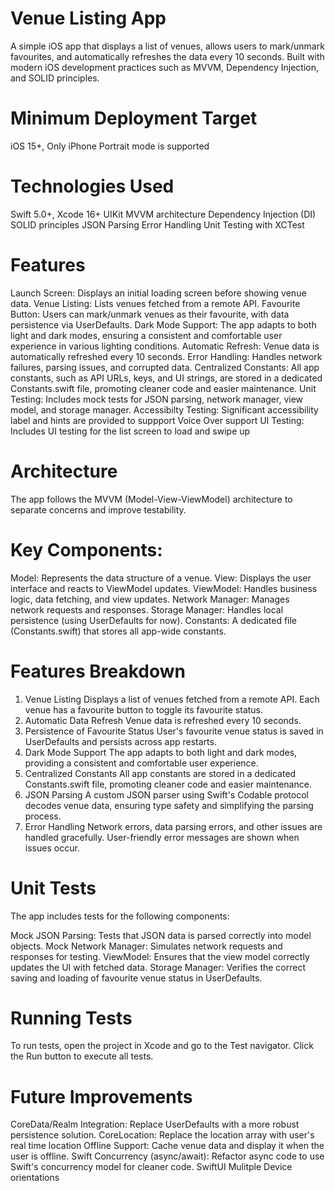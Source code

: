 # Venue Listing App
A simple iOS app that displays a list of venues, allows users to mark/unmark favourites, and automatically refreshes the data every 10 seconds. Built with modern iOS development practices such as MVVM, Dependency Injection, and SOLID principles.


# Minimum Deployment Target
iOS 15+, Only iPhone Portrait mode is supported


# Technologies Used
Swift 5.0+, Xcode 16+
UIKit
MVVM architecture
Dependency Injection (DI)
SOLID principles
JSON Parsing
Error Handling
Unit Testing with XCTest


# Features
Launch Screen: Displays an initial loading screen before showing venue data.
Venue Listing: Lists venues fetched from a remote API.
Favourite Button: Users can mark/unmark venues as their favourite, with data persistence via UserDefaults.
Dark Mode Support: The app adapts to both light and dark modes, ensuring a consistent and comfortable user experience in various lighting conditions.
Automatic Refresh: Venue data is automatically refreshed every 10 seconds.
Error Handling: Handles network failures, parsing issues, and corrupted data.
Centralized Constants: All app constants, such as API URLs, keys, and UI strings, are stored in a dedicated Constants.swift file, promoting cleaner code and easier maintenance.
Unit Testing: Includes mock tests for JSON parsing, network manager, view model, and storage manager.
Accessibilty Testing: Significant accessibility label and hints are provided to suppport Voice Over support
UI Testing: Includes UI testing for the list screen to load and swipe up



# Architecture
The app follows the MVVM (Model-View-ViewModel) architecture to separate concerns and improve testability.



# Key Components:
Model: Represents the data structure of a venue.
View: Displays the user interface and reacts to ViewModel updates.
ViewModel: Handles business logic, data fetching, and view updates.
Network Manager: Manages network requests and responses.
Storage Manager: Handles local persistence (using UserDefaults for now).
Constants: A dedicated file (Constants.swift) that stores all app-wide constants.



# Features Breakdown

1. Venue Listing 
Displays a list of venues fetched from a remote API.
Each venue has a favourite button to toggle its favourite status.
2. Automatic Data Refresh 
Venue data is refreshed every 10 seconds.
3. Persistence of Favourite Status 
User's favourite venue status is saved in UserDefaults and persists across app restarts.
4. Dark Mode Support 
The app adapts to both light and dark modes, providing a consistent and comfortable user experience.
5. Centralized Constants 
All app constants are stored in a dedicated Constants.swift file, promoting cleaner code and easier maintenance.
6. JSON Parsing 
A custom JSON parser using Swift's Codable protocol decodes venue data, ensuring type safety and simplifying the parsing process.
7. Error Handling 
Network errors, data parsing errors, and other issues are handled gracefully.
User-friendly error messages are shown when issues occur.


# Unit Tests
The app includes tests for the following components:

Mock JSON Parsing: Tests that JSON data is parsed correctly into model objects.
Mock Network Manager: Simulates network requests and responses for testing.
ViewModel: Ensures that the view model correctly updates the UI with fetched data.
Storage Manager: Verifies the correct saving and loading of favourite venue status in UserDefaults.

# Running Tests
To run tests, open the project in Xcode and go to the Test navigator. Click the Run button to execute all tests.



# Future Improvements
CoreData/Realm Integration: Replace UserDefaults with a more robust persistence solution.
CoreLocation: Replace the location array with user's real time location
Offline Support: Cache venue data and display it when the user is offline.
Swift Concurrency (async/await): Refactor async code to use Swift's concurrency model for cleaner code.
SwiftUI
Mulitple Device orientations

